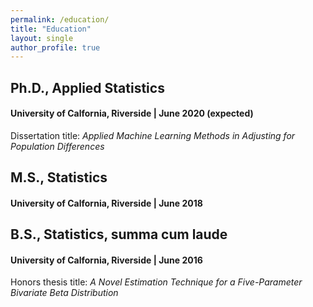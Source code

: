 ```yaml
---
permalink: /education/
title: "Education"
layout: single
author_profile: true
---
```


## Ph.D., Applied Statistics
#### University of Calfornia, Riverside | June 2020 (expected)
Dissertation title: *Applied Machine Learning Methods in Adjusting for Population Differences*

## M.S., Statistics 
#### University of Calfornia, Riverside | June 2018

## B.S., Statistics, summa cum laude
#### University of Calfornia, Riverside | June 2016
Honors thesis title: *A Novel Estimation Technique for a Five-Parameter Bivariate Beta Distribution*
